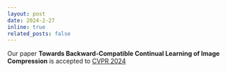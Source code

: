 ```yaml
---
layout: post
date: 2024-2-27 
inline: true
related_posts: false
---
```


Our paper **Towards Backward-Compatible Continual Learning of Image Compression** is accepted to [CVPR 2024](https://cvpr.thecvf.com/2024/)
